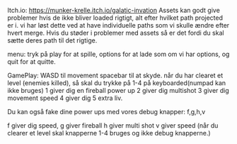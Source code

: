 Itch.io: https://munker-krelle.itch.io/galatic-invation 
Assets kan godt give problemer hvis de ikke bliver loaded rigtigt, alt efter hvilket path projected er i. 
vi har løst dette ved at have individuelle paths som vi skulle ændre efter hvert merge. 
Hvis du støder i problemer med assets så er det fordi du skal sætte deres path til det rigtige.

menu:
tryk på play for at spille, options for at lade som om vi har options, og quit for at quitte.

GamePlay:
WASD til movement
spacebar til at skyde.
når du har clearet et level (enemies killed), så skal du trykke på 1-4 på keyboarded(numpad kan ikke bruges)
1 giver dig en fireball power up
2 giver dig multishot
3 giver dig movement speed
4 giver dig 5 extra liv. 

Du kan også fake dine power ups med vores debug knapper:
f,g,h,v

f giver dig speed,
g giver fireball
h giver multi shot
v giver speed
(når du clearer et level skal knapperne 1-4 bruges og ikke debug knapperne.)